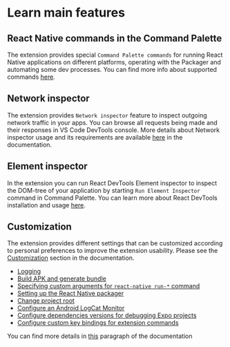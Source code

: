# Learn main features
## React Native commands in the Command Palette
The extension provides special `Command Palette commands` for running React Native applications on different platforms, operating with the Packager and automating some dev processes. You can find more info about supported commands [here](https://github.com/microsoft/vscode-react-native#react-native-commands-in-the-command-palette).
## Network inspector
The extension provides `Network inspector` feature to inspect outgoing network traffic in your apps. You can browse all requests being made and their responses in VS Code DevTools console. More details about Network inspector usage and its requirements are available [here](https://github.com/microsoft/vscode-react-native#network-inspector) in the documentation.
## Element inspector
In the extension you can run React DevTools Element inspector to inspect the DOM-tree of your application by starting `Run Element Inspector` command in Command Palette. You can learn more about React DevTools installation and usage [here](https://github.com/microsoft/vscode-react-native#element-inspector).
## Customization
The extension provides different settings that can be customized according to personal preferences to improve the extension usability. Please see the [Customization](https://github.com/microsoft/vscode-react-native#customization) section in the documentation.
- [Logging](https://github.com/microsoft/vscode-react-native#logging)
- [Build APK and generate bundle](https://github.com/microsoft/vscode-react-native#build-apk-and-generate-bundle)
- [Specifying custom arguments for `react-native run-*` command](https://github.com/microsoft/vscode-react-native#specifying-custom-arguments-for-react-native-run--command)
- [Setting up the React Native packager](https://github.com/microsoft/vscode-react-native#setting-up-the-react-native-packager)
- [Change project root](https://github.com/microsoft/vscode-react-native#change-project-root)
- [Configure an Android LogCat Monitor](https://github.com/microsoft/vscode-react-native#configure-an-android-logcat-monitor)
- [Configure dependencies versions for debugging Expo projects](https://github.com/microsoft/vscode-react-native#configure-dependencies-versions-for-debugging-expo-projects)
- [Configure custom key bindings for extension commands](https://github.com/microsoft/vscode-react-native#configure-custom-key-bindings-for-extension-commands)

You can find more details in [this](https://github.com/microsoft/vscode-react-native#customization) paragraph of the documentation
